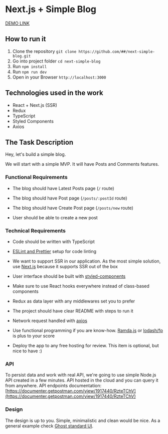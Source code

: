 # Next.js + Simple Blog

[DEMO LINK](https://next-simple-blog.vercel.app/)

## How  to run it

 1. Clone the repository `git clone https://github.com/##/next-simple-blog.git`
 2. Go into project folder `cd next-simple-blog`
 3. Run `npm install`
 4. Run `npm run dev` 
 5. Open in your Browser `http://localhost:3000`

## Technologies used in the work

- React + Next.js (SSR)
- Redux
- TypeScript
- Styled Components
- Axios


## The Task Description

Hey, let's build a simple blog.

We will start with a simple MVP. It will have Posts and Comments features.

  

### **Functional Requirements**

  

- The blog should have Latest Posts page (`/` route)

- The blog should have Post page (`/posts/:postId` route)

- The blog should have Create Post page (`/posts/new` route)

- User should be able to create a new post

  

### **Technical Requirements**

  

- Code should be written with TypeScript

-  [ESLint and Prettier](https://dev.to/robertcoopercode/using-eslint-and-prettier-in-a-typescript-project-53jb) setup for code linting

- We want to support SSR in our application. As the most simple solution, use [Next.js](https://nextjs.org/) because it supports SSR out of the box

- User interface should be built with [styled-components](https://www.styled-components.com/)

- Make sure to use React hooks everywhere instead of class-based components

- Redux as data layer with any middlewares set you to prefer

- The project should have clear README with steps to run it

- Network request handled with [axios](https://github.com/axios/axios)

- Use functional programming if you are know-how. [Ramda.js](http://ramdajs.com/) or [lodash/fp](https://github.com/lodash/lodash/wiki/FP-Guide) is plus to your score

- Deploy the app to any free hosting for review. This item is optional, but nice to have :)

  

### **API**

  

To persist data and work with real API, we're going to use simple Node.js API created in a few minutes. API hosted in the cloud and you can query it from anywhere. API endpoints documentation: [https://documenter.getpostman.com/view/1917440/RzteTChV](https://documenter.getpostman.com/view/1917440/RzteTChV)

  

### **Design**

  

The design is up to you. Simple, minimalistic and clean would be nice. As a general example check [Ghost standard UI](https://blog.ghost.org/).
